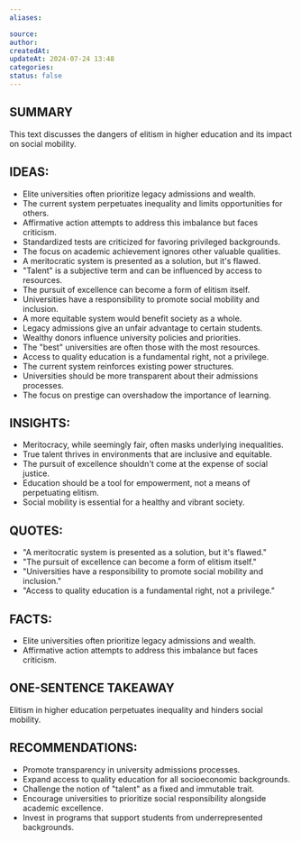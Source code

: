 ```yaml
---
aliases: 

source: 
author: 
createdAt: 
updateAt: 2024-07-24 13:48
categories: 
status: false
---
```

## SUMMARY
This text discusses the dangers of elitism in higher education and its impact on social mobility. 

## IDEAS:
* Elite universities often prioritize legacy admissions and wealth.
* The current system perpetuates inequality and limits opportunities for others.
* Affirmative action attempts to address this imbalance but faces criticism.
* Standardized tests are criticized for favoring privileged backgrounds.
*  The focus on academic achievement ignores other valuable qualities.
* A meritocratic system is presented as a solution, but it's flawed.
*  "Talent" is a subjective term and can be influenced by access to resources.
* The pursuit of excellence can become a form of elitism itself.
* Universities have a responsibility to promote social mobility and inclusion.
* A more equitable system would benefit society as a whole.
*  Legacy admissions give an unfair advantage to certain students.
* Wealthy donors influence university policies and priorities.
*  The "best" universities are often those with the most resources.
*  Access to quality education is a fundamental right, not a privilege.
* The current system reinforces existing power structures.
* Universities should be more transparent about their admissions processes.
* The focus on prestige can overshadow the importance of learning.

## INSIGHTS:
* Meritocracy, while seemingly fair, often masks underlying inequalities. 
*  True talent thrives in environments that are inclusive and equitable. 
*  The pursuit of excellence shouldn't come at the expense of social justice.
*  Education should be a tool for empowerment, not a means of perpetuating elitism. 
*  Social mobility is essential for a healthy and vibrant society.

## QUOTES:
* "A meritocratic system is presented as a solution, but it's flawed."
* "The pursuit of excellence can become a form of elitism itself."
* "Universities have a responsibility to promote social mobility and inclusion."
*  "Access to quality education is a fundamental right, not a privilege."



## FACTS:
* Elite universities often prioritize legacy admissions and wealth.
* Affirmative action attempts to address this imbalance but faces criticism.


## ONE-SENTENCE TAKEAWAY
Elitism in higher education perpetuates inequality and hinders social mobility.

## RECOMMENDATIONS:
*  Promote transparency in university admissions processes. 
*  Expand access to quality education for all socioeconomic backgrounds.
*  Challenge the notion of "talent" as a fixed and immutable trait. 
*  Encourage universities to prioritize social responsibility alongside academic excellence.
*  Invest in programs that support students from underrepresented backgrounds.



